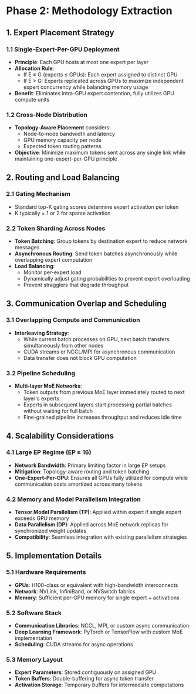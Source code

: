 # Phase 2: Methodology Extraction

## 1. Expert Placement Strategy

### 1.1 Single-Expert-Per-GPU Deployment
- **Principle**: Each GPU hosts at most one expert per layer
- **Allocation Rule**: 
  - If E ≤ G (experts ≤ GPUs): Each expert assigned to distinct GPU
  - If E > G: Experts replicated across GPUs to maximize independent expert concurrency while balancing memory usage
- **Benefit**: Eliminates intra-GPU expert contention, fully utilizes GPU compute units

### 1.2 Cross-Node Distribution
- **Topology-Aware Placement** considers:
  - Node-to-node bandwidth and latency
  - GPU memory capacity per node
  - Expected token routing patterns
- **Objective**: Minimize maximum tokens sent across any single link while maintaining one-expert-per-GPU principle

## 2. Routing and Load Balancing

### 2.1 Gating Mechanism
- Standard top-K gating scores determine expert activation per token
- K typically = 1 or 2 for sparse activation

### 2.2 Token Sharding Across Nodes
- **Token Batching**: Group tokens by destination expert to reduce network messages
- **Asynchronous Routing**: Send token batches asynchronously while overlapping expert computation
- **Load Balancing**: 
  - Monitor per-expert load
  - Dynamically adjust gating probabilities to prevent expert overloading
  - Prevent stragglers that degrade throughput

## 3. Communication Overlap and Scheduling

### 3.1 Overlapping Compute and Communication
- **Interleaving Strategy**:
  - While current batch processes on GPU, next batch transfers simultaneously from other nodes
  - CUDA streams or NCCL/MPI for asynchronous communication
  - Data transfer does not block GPU computation

### 3.2 Pipeline Scheduling
- **Multi-layer MoE Networks**:
  - Token outputs from previous MoE layer immediately routed to next layer's experts
  - Experts in subsequent layers start processing partial batches without waiting for full batch
  - Fine-grained pipeline increases throughput and reduces idle time

## 4. Scalability Considerations

### 4.1 Large EP Regime (EP ≥ 16)
- **Network Bandwidth**: Primary limiting factor in large EP setups
- **Mitigation**: Topology-aware routing and token batching
- **One-Expert-Per-GPU**: Ensures all GPUs fully utilized for compute while communication costs amortized across many tokens

### 4.2 Memory and Model Parallelism Integration
- **Tensor Model Parallelism (TP)**: Applied within expert if single expert exceeds GPU memory
- **Data Parallelism (DP)**: Applied across MoE network replicas for synchronized weight updates
- **Compatibility**: Seamless integration with existing parallelism strategies

## 5. Implementation Details

### 5.1 Hardware Requirements
- **GPUs**: H100-class or equivalent with high-bandwidth interconnects
- **Network**: NVLink, InfiniBand, or NVSwitch fabrics
- **Memory**: Sufficient per-GPU memory for single expert + activations

### 5.2 Software Stack
- **Communication Libraries**: NCCL, MPI, or custom async communication
- **Deep Learning Framework**: PyTorch or TensorFlow with custom MoE implementation
- **Scheduling**: CUDA streams for async operations

### 5.3 Memory Layout
- **Expert Parameters**: Stored contiguously on assigned GPU
- **Token Buffers**: Double-buffering for async token transfer
- **Activation Storage**: Temporary buffers for intermediate computations